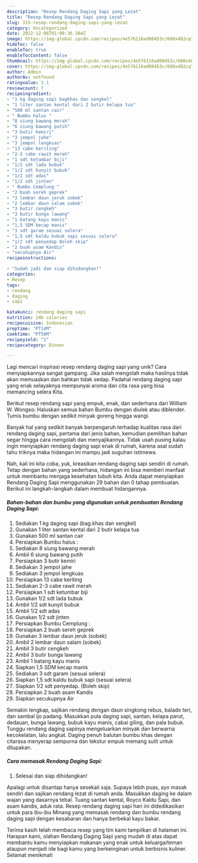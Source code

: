 ```yaml
---
description: "Resep Rendang Daging Sapi yang Lezat"
title: "Resep Rendang Daging Sapi yang Lezat"
slug: 315-resep-rendang-daging-sapi-yang-lezat
category: Uncategorized
date: 2022-12-06T01:00:36.304Z
image: https://img-global.cpcdn.com/recipes/4e576116ad08453c/680x482cq70/rendang-daging-sapi-foto-resep-utama.jpg
hideToc: false
enableToc: true
enableTocContent: false
thumbnail: https://img-global.cpcdn.com/recipes/4e576116ad08453c/680x482cq70/rendang-daging-sapi-foto-resep-utama.jpg
cover: https://img-global.cpcdn.com/recipes/4e576116ad08453c/680x482cq70/rendang-daging-sapi-foto-resep-utama.jpg
author: Admin
authorAv: notfound
ratingvalue: 3.1
reviewcount: 7
recipeingredient:
- "1 kg daging sapi bagkhas dan sengkel"
- "1 liter santan kental dari 2 butir kelapa tua"
- "500 ml santan cair"
- " Bumbu halus "
- "8 siung bawang merah"
- "6 siung bawang putih"
- "3 butir kemiri"
- "3 jempol jahe"
- "3 jempol lengkuas"
- "13 cabe keriting"
- "2-3 cabe rawit merah"
- "1 sdt ketumbar biji"
- "1/2 sdt lada bubuk"
- "1/2 sdt kunyit bubuk"
- "1/2 sdt adas"
- "1/2 sdt jinten"
- " Bumbu Cemplung "
- "2 buah sereh geprek"
- "3 lembar daun jeruk sobek"
- "2 lembar daun salam sobek"
- "3 butir cengkeh"
- "3 butir bunga lawang"
- "1 batang kayu manis"
- "1,5 SDM kecap manis"
- "3 sdt garam sesuai selera"
- "1,5 sdt kaldu bubuk sapi sesuai selera"
- "1/2 sdt penyedap Boleh skip"
- "2 buah asam Kandis"
- "secukupnya Air"
recipeinstructions:

- "Sudah jadi dan siap dihidangkan!"
categories:
- Resep
tags:
- rendang
- daging
- sapi

katakunci: rendang daging sapi 
nutrition: 246 calories
recipecuisine: Indonesian
preptime: "PT14M"
cooktime: "PT50M"
recipeyield: "1"
recipecategory: Dinner

---
```





Lagi mencari inspirasi resep rendang daging sapi yang unik? Cara menyiapkannya sangat gampang. Jika salah mengolah maka hasilnya tidak akan memuaskan dan bahkan tidak sedap. Padahal rendang daging sapi yang enak selayaknya mempunyai aroma dan cita rasa yang bisa memancing selera Kita.





Berikut resep rendang sapi yang empuk, enak, dan sederhana dari William W. Wongso: Haluskan semua bahan Bumbu dengan diulek atau diblender. Tumis bumbu dengan sedikit minyak goreng hingga wangi.

Banyak hal yang sedikit banyak berpengaruh terhadap kualitas rasa dari rendang daging sapi, pertama dari jenis bahan, kemudian pemilihan bahan segar hingga cara mengolah dan menyajikannya. Tidak usah pusing kalau ingin menyiapkan rendang daging sapi enak di rumah, karena asal sudah tahu triknya maka hidangan ini mampu jadi suguhan istimewa.






Nah, kali ini kita coba, yuk, kreasikan rendang daging sapi sendiri di rumah. Tetap dengan bahan yang sederhana, hidangan ini bisa memberi manfaat untuk membantu menjaga kesehatan tubuh kita. Anda dapat menyiapkan Rendang Daging Sapi menggunakan 29 bahan dan 0 tahap pembuatan. Berikut ini langkah-langkah dalam membuat hidangannya.

<!--inarticleads1-->

##### Bahan-bahan dan bumbu yang digunakan untuk pembuatan Rendang Daging Sapi:

1. Sediakan 1 kg daging sapi (bag.khas dan sengkel)
1. Gunakan 1 liter santan kental dari 2 butir kelapa tua
1. Gunakan 500 ml santan cair
1. Persiapkan  Bumbu halus :
1. Sediakan 8 siung bawang merah
1. Ambil 6 siung bawang putih
1. Persiapkan 3 butir kemiri
1. Sediakan 3 jempol jahe
1. Sediakan 3 jempol lengkuas
1. Persiapkan 13 cabe keriting
1. Sediakan 2-3 cabe rawit merah
1. Persiapkan 1 sdt ketumbar biji
1. Gunakan 1/2 sdt lada bubuk
1. Ambil 1/2 sdt kunyit bubuk
1. Ambil 1/2 sdt adas
1. Gunakan 1/2 sdt jinten
1. Persiapkan  Bumbu Cemplung :
1. Persiapkan 2 buah sereh geprek
1. Gunakan 3 lembar daun jeruk (sobek)
1. Ambil 2 lembar daun salam (sobek)
1. Ambil 3 butir cengkeh
1. Ambil 3 butir bunga lawang
1. Ambil 1 batang kayu manis
1. Siapkan 1,5 SDM kecap manis
1. Sediakan 3 sdt garam (sesuai selera)
1. Siapkan 1,5 sdt kaldu bubuk sapi (sesuai selera)
1. Siapkan 1/2 sdt penyedap. (Boleh skip)
1. Persiapkan 2 buah asam Kandis
1. Siapkan secukupnya Air


Semakin lengkap, sajikan rendang dengan daun singkong rebus, balado teri, dan sambal ijo padang. Masukkan pula daging sapi, santan, kelapa parut, dedauan, bunga lawang, bubuk kayu manis, cabai giling, dan pala bubuk. Tunggu rendang daging sapinya mengeluarkan minyak dan berwarna kecokelatan, lalu angkat. Daging penuh balutan bumbu khas dengan citarasa menyerap sempurna dan tekstur empuk memang sulit untuk dilupakan. 

<!--inarticleads2-->

##### Cara memasak Rendang Daging Sapi:


1. Selesai dan siap dihidangkan!

Apalagi untuk disantap hanya sesekali saja. Supaya lebih puas, ayo masak sendiri dan sajikan rendang lezat di rumah anda. Masukkan daging ke dalam wajan yang dasarnya tebal. Tuang santan kental, Royco Kaldu Sapi, dan asam kandis, aduk rata. Resep rendang daging sapi hari ini didedikasikan untuk para ibu-ibu Minang yang memasak rendang dan bumbu rendang daging sapi dengan kesabaran dan hanya berbekal kayu bakar. 

Terima kasih telah membaca resep yang tim kami tampilkan di halaman ini. Harapan kami, olahan Rendang Daging Sapi yang mudah di atas dapat membantu kamu menyiapkan makanan yang enak untuk keluarga/teman ataupun menjadi ide bagi kamu yang berkeinginan untuk berbisnis kuliner. Selamat menikmati
